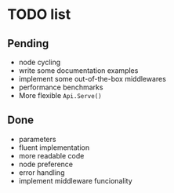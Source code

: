 # TODO list

## Pending
* node cycling
* write some documentation examples
* implement some out-of-the-box middlewares
* performance benchmarks
* More flexible `Api.Serve()`

## Done
* parameters
* fluent implementation
* more readable code
* node preference
* error handling
* implement middleware funcionality


